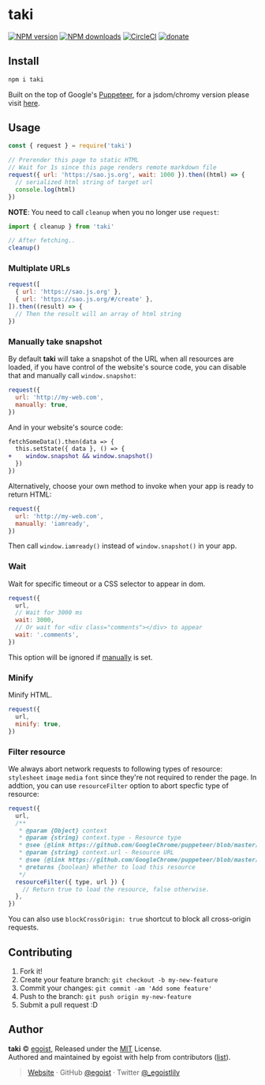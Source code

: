 # taki

[![NPM version](https://img.shields.io/npm/v/taki.svg?style=flat)](https://npmjs.com/package/taki) [![NPM downloads](https://img.shields.io/npm/dm/taki.svg?style=flat)](https://npmjs.com/package/taki) [![CircleCI](https://circleci.com/gh/egoist/taki/tree/master.svg?style=shield)](https://circleci.com/gh/egoist/taki/tree/master) [![donate](https://img.shields.io/badge/$-donate-ff69b4.svg?maxAge=2592000&style=flat)](https://github.com/egoist/donate)

## Install

```bash
npm i taki
```

Built on the top of Google's [Puppeteer](https://github.com/GoogleChrome/puppeteer), for a jsdom/chromy version please visit [here](https://github.com/egoist/taki/tree/jsdom-chromy).

## Usage

```js
const { request } = require('taki')

// Prerender this page to static HTML
// Wait for 1s since this page renders remote markdown file
request({ url: 'https://sao.js.org', wait: 1000 }).then((html) => {
  // serialized html string of target url
  console.log(html)
})
```

**NOTE**: You need to call `cleanup` when you no longer use `request`:

```js
import { cleanup } from 'taki'

// After fetching..
cleanup()
```

### Multiplate URLs

```js
request([
  { url: 'https://sao.js.org' },
  { url: 'https://sao.js.org/#/create' },
]).then((result) => {
  // Then the result will an array of html string
})
```

### Manually take snapshot

By default **taki** will take a snapshot of the URL when all resources are loaded, if you have control of the website's source code, you can disable that and manually call `window.snapshot`:

```js
request({
  url: 'http://my-web.com',
  manually: true,
})
```

And in your website's source code:

```diff
fetchSomeData().then(data => {
  this.setState({ data }, () => {
+    window.snapshot && window.snapshot()
  })
})
```

Alternatively, choose your own method to invoke when your app is ready to return HTML:

```js
request({
  url: 'http://my-web.com',
  manually: 'iamready',
})
```

Then call `window.iamready()` instead of `window.snapshot()` in your app.

### Wait

Wait for specific timeout or a CSS selector to appear in dom.

```js
request({
  url,
  // Wait for 3000 ms
  wait: 3000,
  // Or wait for <div class="comments"></div> to appear
  wait: '.comments',
})
```

This option will be ignored if [manually](#manually-take-snapshot) is set.

### Minify

Minify HTML.

```js
request({
  url,
  minify: true,
})
```

### Filter resource

We always abort network requests to following types of resource: `stylesheet` `image` `media` `font` since they're not required to render the page. In addtion, you can use `resourceFilter` option to abort specfic type of resource:

```js
request({
  url,
  /**
   * @param {Object} context
   * @param {string} context.type - Resource type
   * @see {@link https://github.com/GoogleChrome/puppeteer/blob/master/docs/api.md#requestresourcetype}
   * @param {string} context.url - Resource URL
   * @see {@link https://github.com/GoogleChrome/puppeteer/blob/master/docs/api.md#requesturl}
   * @returns {boolean} Whether to load this resource
   */
  resourceFilter({ type, url }) {
    // Return true to load the resource, false otherwise.
  },
})
```

You can also use `blockCrossOrigin: true` shortcut to block all cross-origin requests.

## Contributing

1. Fork it!
2. Create your feature branch: `git checkout -b my-new-feature`
3. Commit your changes: `git commit -am 'Add some feature'`
4. Push to the branch: `git push origin my-new-feature`
5. Submit a pull request :D

## Author

**taki** © [egoist](https://github.com/egoist), Released under the [MIT](./LICENSE) License.<br>
Authored and maintained by egoist with help from contributors ([list](https://github.com/egoist/taki/contributors)).

> [Website](https://egoist.sh) · GitHub [@egoist](https://github.com/egoist) · Twitter [@\_egoistlily](https://twitter.com/_egoistlily)
